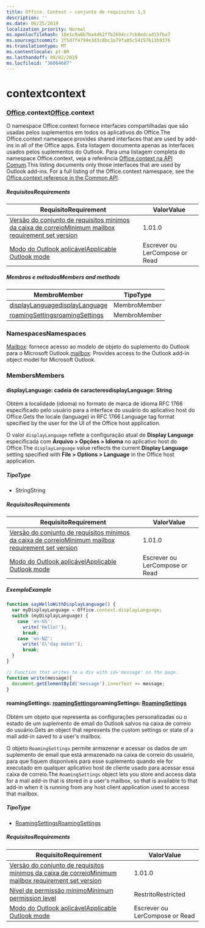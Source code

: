 ```yaml
---
title: Office. Context – conjunto de requisitos 1,5
description: ''
ms.date: 06/25/2019
localization_priority: Normal
ms.openlocfilehash: 10e1c9a8b7ba4d62ffb2694cc7cb8edcad15fba7
ms.sourcegitcommit: 3f5d7f4794e3d3c8bc3a79fa05c54157613b9376
ms.translationtype: MT
ms.contentlocale: pt-BR
ms.lasthandoff: 08/02/2019
ms.locfileid: "36064687"
---
```

# <a name="context"></a><span data-ttu-id="5001a-102">context</span><span class="sxs-lookup"><span data-stu-id="5001a-102">context</span></span>

### <a name="officeofficemdcontext"></a><span data-ttu-id="5001a-103">[Office](Office.md).context</span><span class="sxs-lookup"><span data-stu-id="5001a-103">[Office](Office.md).context</span></span>

<span data-ttu-id="5001a-104">O namespace Office.context fornece interfaces compartilhadas que são usadas pelos suplementos em todos os aplicativos do Office.</span><span class="sxs-lookup"><span data-stu-id="5001a-104">The Office.context namespace provides shared interfaces that are used by add-ins in all of the Office apps.</span></span> <span data-ttu-id="5001a-105">Esta listagem documenta apenas as interfaces usados pelos suplementos do Outlook. Para uma listagem completa do namespace Office.context, veja a referência [Office.context na API Comum](/javascript/api/office/office.context).</span><span class="sxs-lookup"><span data-stu-id="5001a-105">This listing documents only those interfaces that are used by Outlook add-ins. For a full listing of the Office.context namespace, see the [Office.context reference in the Common API](/javascript/api/office/office.context).</span></span>

##### <a name="requirements"></a><span data-ttu-id="5001a-106">Requisitos</span><span class="sxs-lookup"><span data-stu-id="5001a-106">Requirements</span></span>

|<span data-ttu-id="5001a-107">Requisito</span><span class="sxs-lookup"><span data-stu-id="5001a-107">Requirement</span></span>| <span data-ttu-id="5001a-108">Valor</span><span class="sxs-lookup"><span data-stu-id="5001a-108">Value</span></span>|
|---|---|
|[<span data-ttu-id="5001a-109">Versão do conjunto de requisitos mínimos da caixa de correio</span><span class="sxs-lookup"><span data-stu-id="5001a-109">Minimum mailbox requirement set version</span></span>](/office/dev/add-ins/reference/requirement-sets/outlook-api-requirement-sets)| <span data-ttu-id="5001a-110">1.0</span><span class="sxs-lookup"><span data-stu-id="5001a-110">1.0</span></span>|
|[<span data-ttu-id="5001a-111">Modo do Outlook aplicável</span><span class="sxs-lookup"><span data-stu-id="5001a-111">Applicable Outlook mode</span></span>](/outlook/add-ins/#extension-points)| <span data-ttu-id="5001a-112">Escrever ou Ler</span><span class="sxs-lookup"><span data-stu-id="5001a-112">Compose or Read</span></span>|

##### <a name="members-and-methods"></a><span data-ttu-id="5001a-113">Membros e métodos</span><span class="sxs-lookup"><span data-stu-id="5001a-113">Members and methods</span></span>

| <span data-ttu-id="5001a-114">Membro</span><span class="sxs-lookup"><span data-stu-id="5001a-114">Member</span></span> | <span data-ttu-id="5001a-115">Tipo</span><span class="sxs-lookup"><span data-stu-id="5001a-115">Type</span></span> |
|--------|------|
| [<span data-ttu-id="5001a-116">displayLanguage</span><span class="sxs-lookup"><span data-stu-id="5001a-116">displayLanguage</span></span>](#displaylanguage-string) | <span data-ttu-id="5001a-117">Membro</span><span class="sxs-lookup"><span data-stu-id="5001a-117">Member</span></span> |
| [<span data-ttu-id="5001a-118">roamingSettings</span><span class="sxs-lookup"><span data-stu-id="5001a-118">roamingSettings</span></span>](#roamingsettings-roamingsettings) | <span data-ttu-id="5001a-119">Membro</span><span class="sxs-lookup"><span data-stu-id="5001a-119">Member</span></span> |

### <a name="namespaces"></a><span data-ttu-id="5001a-120">Namespaces</span><span class="sxs-lookup"><span data-stu-id="5001a-120">Namespaces</span></span>

<span data-ttu-id="5001a-121">[Mailbox](office.context.mailbox.md): fornece acesso ao modelo de objeto do suplemento do Outlook para o Microsoft Outlook.</span><span class="sxs-lookup"><span data-stu-id="5001a-121">[mailbox](office.context.mailbox.md): Provides access to the Outlook add-in object model for Microsoft Outlook.</span></span>

### <a name="members"></a><span data-ttu-id="5001a-122">Members</span><span class="sxs-lookup"><span data-stu-id="5001a-122">Members</span></span>

#### <a name="displaylanguage-string"></a><span data-ttu-id="5001a-123">displayLanguage: cadeia de caracteres</span><span class="sxs-lookup"><span data-stu-id="5001a-123">displayLanguage: String</span></span>

<span data-ttu-id="5001a-124">Obtém a localidade (idioma) no formato de marca de idioma RFC 1766 especificado pelo usuário para a interface do usuário do aplicativo host do Office.</span><span class="sxs-lookup"><span data-stu-id="5001a-124">Gets the locale (language) in RFC 1766 Language tag format specified by the user for the UI of the Office host application.</span></span>

<span data-ttu-id="5001a-125">O valor `displayLanguage` reflete a configuração atual de **Display Language** especificada com **Arquivo > Opções > Idioma** no aplicativo host do Office.</span><span class="sxs-lookup"><span data-stu-id="5001a-125">The `displayLanguage` value reflects the current **Display Language** setting specified with **File > Options > Language** in the Office host application.</span></span>

##### <a name="type"></a><span data-ttu-id="5001a-126">Tipo</span><span class="sxs-lookup"><span data-stu-id="5001a-126">Type</span></span>

*   <span data-ttu-id="5001a-127">String</span><span class="sxs-lookup"><span data-stu-id="5001a-127">String</span></span>

##### <a name="requirements"></a><span data-ttu-id="5001a-128">Requisitos</span><span class="sxs-lookup"><span data-stu-id="5001a-128">Requirements</span></span>

|<span data-ttu-id="5001a-129">Requisito</span><span class="sxs-lookup"><span data-stu-id="5001a-129">Requirement</span></span>| <span data-ttu-id="5001a-130">Valor</span><span class="sxs-lookup"><span data-stu-id="5001a-130">Value</span></span>|
|---|---|
|[<span data-ttu-id="5001a-131">Versão do conjunto de requisitos mínimos da caixa de correio</span><span class="sxs-lookup"><span data-stu-id="5001a-131">Minimum mailbox requirement set version</span></span>](/office/dev/add-ins/reference/requirement-sets/outlook-api-requirement-sets)| <span data-ttu-id="5001a-132">1.0</span><span class="sxs-lookup"><span data-stu-id="5001a-132">1.0</span></span>|
|[<span data-ttu-id="5001a-133">Modo do Outlook aplicável</span><span class="sxs-lookup"><span data-stu-id="5001a-133">Applicable Outlook mode</span></span>](/outlook/add-ins/#extension-points)| <span data-ttu-id="5001a-134">Escrever ou Ler</span><span class="sxs-lookup"><span data-stu-id="5001a-134">Compose or Read</span></span>|

##### <a name="example"></a><span data-ttu-id="5001a-135">Exemplo</span><span class="sxs-lookup"><span data-stu-id="5001a-135">Example</span></span>

```javascript
function sayHelloWithDisplayLanguage() {
  var myDisplayLanguage = Office.context.displayLanguage;
  switch (myDisplayLanguage) {
    case 'en-US':
      write('Hello!');
      break;
    case 'en-NZ':
      write('G\'day mate!');
      break;
  }
}

// Function that writes to a div with id='message' on the page.
function write(message){
  document.getElementById('message').innerText += message;
}
```

#### <a name="roamingsettings-roamingsettingsjavascriptapioutlookofficeroamingsettingsviewoutlook-js-15"></a><span data-ttu-id="5001a-136">roamingSettings: [roamingSettings](/javascript/api/outlook/office.RoamingSettings?view=outlook-js-1.5)</span><span class="sxs-lookup"><span data-stu-id="5001a-136">roamingSettings: [RoamingSettings](/javascript/api/outlook/office.RoamingSettings?view=outlook-js-1.5)</span></span>

<span data-ttu-id="5001a-137">Obtém um objeto que representa as configurações personalizadas ou o estado de um suplemento de email do Outlook salvos na caixa de correio do usuário.</span><span class="sxs-lookup"><span data-stu-id="5001a-137">Gets an object that represents the custom settings or state of a mail add-in saved to a user's mailbox.</span></span>

<span data-ttu-id="5001a-138">O objeto `RoamingSettings` permite armazenar e acessar os dados de um suplemento de email que está armazenado na caixa de correio do usuário, para que fiquem disponíveis para esse suplemento quando ele for executado em qualquer aplicativo host de cliente usado para acessar essa caixa de correio.</span><span class="sxs-lookup"><span data-stu-id="5001a-138">The `RoamingSettings` object lets you store and access data for a mail add-in that is stored in a user's mailbox, so that is available to that add-in when it is running from any host client application used to access that mailbox.</span></span>

##### <a name="type"></a><span data-ttu-id="5001a-139">Tipo</span><span class="sxs-lookup"><span data-stu-id="5001a-139">Type</span></span>

*   [<span data-ttu-id="5001a-140">RoamingSettings</span><span class="sxs-lookup"><span data-stu-id="5001a-140">RoamingSettings</span></span>](/javascript/api/outlook/office.RoamingSettings?view=outlook-js-1.5)

##### <a name="requirements"></a><span data-ttu-id="5001a-141">Requisitos</span><span class="sxs-lookup"><span data-stu-id="5001a-141">Requirements</span></span>

|<span data-ttu-id="5001a-142">Requisito</span><span class="sxs-lookup"><span data-stu-id="5001a-142">Requirement</span></span>| <span data-ttu-id="5001a-143">Valor</span><span class="sxs-lookup"><span data-stu-id="5001a-143">Value</span></span>|
|---|---|
|[<span data-ttu-id="5001a-144">Versão do conjunto de requisitos mínimos da caixa de correio</span><span class="sxs-lookup"><span data-stu-id="5001a-144">Minimum mailbox requirement set version</span></span>](/office/dev/add-ins/reference/requirement-sets/outlook-api-requirement-sets)| <span data-ttu-id="5001a-145">1.0</span><span class="sxs-lookup"><span data-stu-id="5001a-145">1.0</span></span>|
|[<span data-ttu-id="5001a-146">Nível de permissão mínimo</span><span class="sxs-lookup"><span data-stu-id="5001a-146">Minimum permission level</span></span>](/outlook/add-ins/understanding-outlook-add-in-permissions)| <span data-ttu-id="5001a-147">Restrito</span><span class="sxs-lookup"><span data-stu-id="5001a-147">Restricted</span></span>|
|[<span data-ttu-id="5001a-148">Modo do Outlook aplicável</span><span class="sxs-lookup"><span data-stu-id="5001a-148">Applicable Outlook mode</span></span>](/outlook/add-ins/#extension-points)| <span data-ttu-id="5001a-149">Escrever ou Ler</span><span class="sxs-lookup"><span data-stu-id="5001a-149">Compose or Read</span></span>|
